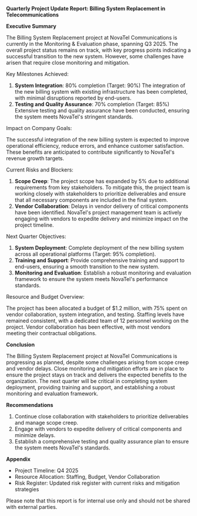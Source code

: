 **Quarterly Project Update Report: Billing System Replacement in Telecommunications**

**Executive Summary**

The Billing System Replacement project at NovaTel Communications is currently in the Monitoring & Evaluation phase, spanning Q3 2025. The overall project status remains on track, with key progress points indicating a successful transition to the new system. However, some challenges have arisen that require close monitoring and mitigation.

Key Milestones Achieved:

1. **System Integration**: 80% completion (Target: 90%)
The integration of the new billing system with existing infrastructure has been completed, with minimal disruptions reported by end-users.
2. **Testing and Quality Assurance**: 70% completion (Target: 85%)
Extensive testing and quality assurance have been conducted, ensuring the system meets NovaTel's stringent standards.

Impact on Company Goals:

The successful integration of the new billing system is expected to improve operational efficiency, reduce errors, and enhance customer satisfaction. These benefits are anticipated to contribute significantly to NovaTel's revenue growth targets.

Current Risks and Blockers:

1. **Scope Creep**: The project scope has expanded by 5% due to additional requirements from key stakeholders. To mitigate this, the project team is working closely with stakeholders to prioritize deliverables and ensure that all necessary components are included in the final system.
2. **Vendor Collaboration**: Delays in vendor delivery of critical components have been identified. NovaTel's project management team is actively engaging with vendors to expedite delivery and minimize impact on the project timeline.

Next Quarter Objectives:

1. **System Deployment**: Complete deployment of the new billing system across all operational platforms (Target: 95% completion).
2. **Training and Support**: Provide comprehensive training and support to end-users, ensuring a smooth transition to the new system.
3. **Monitoring and Evaluation**: Establish a robust monitoring and evaluation framework to ensure the system meets NovaTel's performance standards.

Resource and Budget Overview:

The project has been allocated a budget of $1.2 million, with 75% spent on vendor collaboration, system integration, and testing. Staffing levels have remained consistent, with a dedicated team of 12 personnel working on the project. Vendor collaboration has been effective, with most vendors meeting their contractual obligations.

**Conclusion**

The Billing System Replacement project at NovaTel Communications is progressing as planned, despite some challenges arising from scope creep and vendor delays. Close monitoring and mitigation efforts are in place to ensure the project stays on track and delivers the expected benefits to the organization. The next quarter will be critical in completing system deployment, providing training and support, and establishing a robust monitoring and evaluation framework.

**Recommendations**

1. Continue close collaboration with stakeholders to prioritize deliverables and manage scope creep.
2. Engage with vendors to expedite delivery of critical components and minimize delays.
3. Establish a comprehensive testing and quality assurance plan to ensure the system meets NovaTel's standards.

**Appendix**

* Project Timeline: Q4 2025
* Resource Allocation: Staffing, Budget, Vendor Collaboration
* Risk Register: Updated risk register with current risks and mitigation strategies

Please note that this report is for internal use only and should not be shared with external parties.